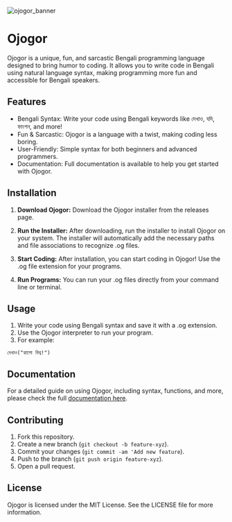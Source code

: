![ojogor_banner](https://github.com/user-attachments/assets/0b76432c-ed15-4430-a8dc-0469cb39bae8)

# Ojogor
Ojogor is a unique, fun, and sarcastic Bengali programming language designed to bring humor to coding. It allows you to write code in Bengali using natural language syntax, making programming more fun and accessible for Bengali speakers.

## Features
- Bengali Syntax: Write your code using Bengali keywords like দেখাও, যদি, ফাংশন, and more!
- Fun & Sarcastic: Ojogor is a language with a twist, making coding less boring.
- User-Friendly: Simple syntax for both beginners and advanced programmers.
- Documentation: Full documentation is available to help you get started with Ojogor.

## Installation
1. **Download Ojogor:**
Download the Ojogor installer from the releases page.


2. **Run the Installer:**
After downloading, run the installer to install Ojogor on your system. The installer will automatically add the necessary paths and file associations to recognize .og files.

3. **Start Coding:**
After installation, you can start coding in Ojogor! Use the .og file extension for your programs.

4. **Run Programs:**
You can run your .og files directly from your command line or terminal.

## Usage
1. Write your code using Bengali syntax and save it with a .og extension.
2. Use the Ojogor interpreter to run your program.
3. For example:
```
দেখাও("হ্যালো বিশ্ব!")
```
## Documentation
For a detailed guide on using Ojogor, including syntax, functions, and more, please check the full [documentation here](https://ratulhasan.gitbook.io/ojogor/).

## Contributing
1. Fork this repository.
2. Create a new branch (`git checkout -b feature-xyz`).
3. Commit your changes (`git commit -am 'Add new feature`).
4. Push to the branch (`git push origin feature-xyz`).
5. Open a pull request.

## License
Ojogor is licensed under the MIT License. See the LICENSE file for more information.
